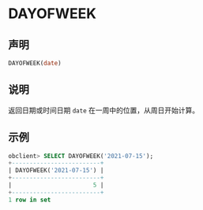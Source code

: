 # DAYOFWEEK

## 声明

```sql
DAYOFWEEK(date)
```

## 说明

返回日期或时间日期 `date` 在一周中的位置，从周日开始计算。

## 示例

```sql
obclient> SELECT DAYOFWEEK('2021-07-15');
+-------------------------+
| DAYOFWEEK('2021-07-15') |
+-------------------------+
|                       5 |
+-------------------------+
1 row in set 
```

